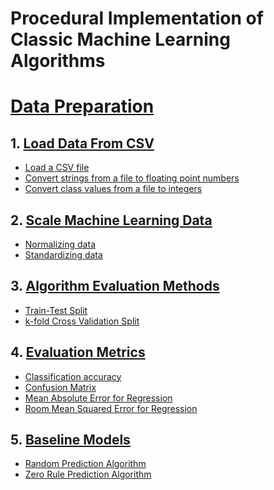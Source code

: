 # Procedural Implementation of Classic Machine Learning Algorithms

# [Data Preparation](https://github.com/koushikvikram/ml-algos-procedural-implementation/tree/master/data-preparation)

## 1. [Load Data From CSV](https://github.com/koushikvikram/ml-algos-procedural-implementation/blob/master/data-preparation/load_from_csv.py)
* [Load a CSV file](https://github.com/koushikvikram/ml-algos-procedural-implementation/blob/master/data-preparation/load_from_csv.py#L9-L21)
* [Convert strings from a file to floating point numbers](https://github.com/koushikvikram/ml-algos-procedural-implementation/blob/master/data-preparation/load_from_csv.py#L36-L41)
* [Convert class values from a file to integers](https://github.com/koushikvikram/ml-algos-procedural-implementation/blob/master/data-preparation/load_from_csv.py#L44-L50)

## 2. [Scale Machine Learning Data](https://github.com/koushikvikram/ml-algos-procedural-implementation/blob/master/data-preparation/rescaling_data.py)
* [Normalizing data](https://github.com/koushikvikram/ml-algos-procedural-implementation/blob/master/data-preparation/rescaling_data.py#L41-L58)
* [Standardizing data](https://github.com/koushikvikram/ml-algos-procedural-implementation/blob/master/data-preparation/rescaling_data.py#L88-L105)

## 3. [Algorithm Evaluation Methods](https://github.com/koushikvikram/ml-algos-procedural-implementation/blob/master/data-preparation/algo_validation_methods.py)
* [Train-Test Split](https://github.com/koushikvikram/ml-algos-procedural-implementation/blob/master/data-preparation/algo_validation_methods.py#L13-L24)
* [k-fold Cross Validation Split](https://github.com/koushikvikram/ml-algos-procedural-implementation/blob/master/data-preparation/algo_validation_methods.py#L27-L39)

## 4. [Evaluation Metrics](https://github.com/koushikvikram/ml-algos-procedural-implementation/blob/master/data-preparation/evaluation_metrics.py)
* [Classification accuracy]()
* [Confusion Matrix]()
* [Mean Absolute Error for Regression]()
* [Room Mean Squared Error for Regression]()

## 5. [Baseline Models](https://github.com/koushikvikram/ml-algos-procedural-implementation/blob/master/data-preparation/baseline_models.py)
* [Random Prediction Algorithm]()
* [Zero Rule Prediction Algorithm]()